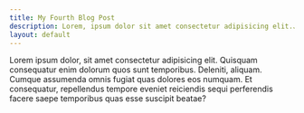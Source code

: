 ```yaml
---
title: My Fourth Blog Post
description: Lorem, ipsum dolor sit amet consectetur adipisicing elit.、
layout: default
---
```


Lorem ipsum dolor, sit amet consectetur adipisicing elit. Quisquam consequatur enim dolorum quos sunt temporibus. Deleniti, aliquam. Cumque assumenda omnis fugiat quas dolores eos numquam. Et consequatur, repellendus tempore eveniet reiciendis sequi perferendis facere saepe temporibus quas esse suscipit beatae?